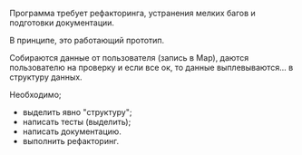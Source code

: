 Программа требует рефакторинга, устранения мелких багов и подготовки документации.

В принципе, это работающий прототип.

Собираются данные от пользователя (запись в Мар), даются пользователю на проверку и если все ок, то данные выплевываются... в структуру данных.

Необходимо;
- выделить явно "структуру";
- написать тесты (выделить);
- написать документацию.
- выполнить рефакторинг.
